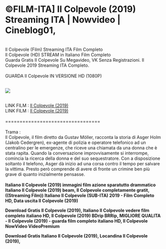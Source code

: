 <h1>©FILM-ITA] Il Colpevole (2019) Streaming ITA | Nowvideo | Cineblog01, </h1>
<br>
Il Colpevole (Film) Streaming ITA Film Completo<br>
Il Colpevole (HD) STREAM in Italiano Film Completo <br>
Guarda Gratis Il Colpevole Su Megavideo, VK Senza Registrazioni. Il Colpevole 2019 Streaming ITA Completo.<br> 
<br>
GUARDA Il Colpevole IN VERSIONE HD (1080P) 
<br>
<br>
<p><img src="https://mr.comingsoon.it/imgdb/locandine/235x336/55699.jpg" /></p>
<br>
LINK FILM : <a href="https://bit.ly/2NVsQQD">Il Colpevole (2019)</a>
<br>
LINK FILM : <a href="https://bit.ly/2NVsQQD">Il Colpevole (2019)</a>
<br>
<br>
=================================
<br>
<br>
Trama :<br>
Il Colpevole, il film diretto da Gustav Möller, racconta la storia di Asger Holm (Jakob Cedergren), ex-agente di polizia e operatore telefonico ad un centralino per le emergenze, che riceve una chiamata da una donna che è stata rapita. Quando la conversazione improvvisamente si interrompe, comincia la ricerca della donna e del suo sequestratore. Con a disposizione soltanto il telefono, Asger dà inizio ad una corsa contro il tempo per salvare la vittima. Presto però comprende di avere di fronte un crimine ben più grave di quanto inizialmente pensasse.


<br>
<br>
<strong>Italiano Il Colpevole (2019) immagini film azione sparatutto drammatico Italiano Il Colpevole (2019) beam, Il Colpevole completamente gratit, ((Streaming Film)) Italiano Il Colpevole (SUB-ITA) 2019 - Film Completo HD, Data uscita Il Colpevole (2019) 

Download Gratis Il Colpevole (2019), Italiano Il Colpevole vedere film completo italiano HD, Il Colpevole (2019) BDrip BRRip, MIGLIORE QUALITA - Il Colpevole (2019) - guarda film completo italiano HD, Il Colpevole NowVideo VideoPremium 

Download Gratis Italiano Il Colpevole (2019), Locandina Il Colpevole (2019),</strong>
